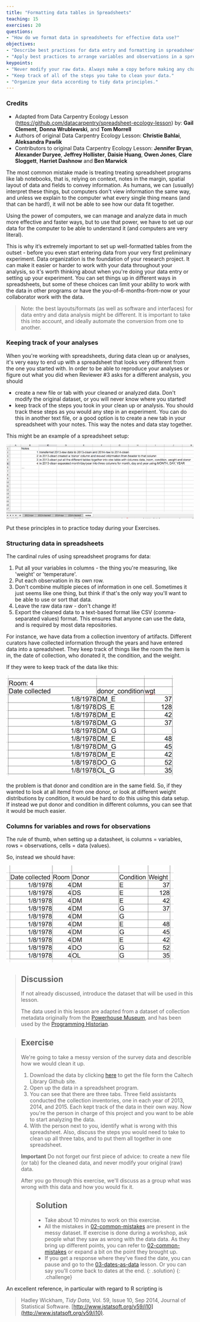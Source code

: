 ```yaml
---
title: "Formatting data tables in Spreadsheets"
teaching: 15
exercises: 20
questions:
- "How do we format data in spreadsheets for effective data use?"
objectives:
- "Describe best practices for data entry and formatting in spreadsheets."
- "Apply best practices to arrange variables and observations in a spreadsheet."
keypoints:
- "Never modify your raw data. Always make a copy before making any changes."  
- "Keep track of all of the steps you take to clean your data."  
- "Organize your data according to tidy data principles."  
---
```

### Credits
- Adapted from Data Carpentry Ecology Lesson (https://github.com/datacarpentry/spreadsheet-ecology-lesson) by: **Gail Clement**, **Donna Wrublewski**, and **Tom Morrell**
- Authors of original Data Carpentry Ecology Lesson: **Christie Bahlai**, **Aleksandra Pawlik**<br>
- Contributors to original Data Carpentry Ecology Lesson: **Jennifer Bryan**, **Alexander Duryee**, **Jeffrey Hollister**, **Daisie Huang**, **Owen Jones**, **Clare Sloggett**, **Harriet Dashnow** and **Ben Marwick**

The most common mistake made is treating treating spreadsheet programs like lab notebooks, that is, 
relying on context, notes in the margin,
spatial layout of data and fields to convey information. As humans, we
can (usually) interpret these things, but computers don't view information the same way, and
unless we explain to the computer what every single thing means (and
that can be hard!), it will not be able to see how our data fit
together.

Using the power of computers, we can manage and analyze data in much more 
effective and faster ways, but to use that power, we have to set up
our data for the computer to be able to understand it (and computers are very 
literal).

This is why it’s extremely important to set up well-formatted
tables from the outset - before you even start entering data from
your very first preliminary experiment. Data organization is the
foundation of your research project. It can make it easier or harder
to work with your data throughout your analysis, so it's worth
thinking about when you're doing your data entry or setting up your
experiment. You can set things up in different ways in spreadsheets,
but some of these choices can limit your ability to work with the data in other programs or
have the you-of-6-months-from-now or your collaborator work with the
data.

> Note: the best layouts/formats (as well as software and
> interfaces) for data entry and data analysis might be
> different. It is important to take this into account, and ideally
> automate the conversion from one to another.

### Keeping track of your analyses

When you're working with spreadsheets, during data clean up or analyses, it's
very easy to end up with a spreadsheet that looks very different from the one
you started with. In order to be able to reproduce your analyses or figure out
what you did when Reviewer #3 asks for a different analysis, you should

- create a new file or tab with your cleaned or analyzed data. Don't modify
the original dataset, or you will never know where you started!
- keep track of the steps you took in your clean up or analysis. You should track 
these steps as you would any step in an experiment. You can
do this in another text file, or a good option is to create a new tab in your spreadsheet
with your notes. This way the notes and data stay together.

This might be an example of a spreadsheet setup:

![spreadsheet setup](../fig/spreadsheet-setup.png)

Put these principles in to practice today during your Exercises. 


### Structuring data in spreadsheets


The cardinal rules of using spreadsheet programs for data:

1. Put all your variables in columns - the thing you're measuring,
   like 'weight' or 'temperature'.
2. Put each observation in its own row.
3. Don't combine multiple pieces of information in one
   cell. Sometimes it just seems like one thing, but think if that's
   the only way you'll want to be able to use or sort that data.
4. Leave the raw data raw - don't change it!
5. Export the cleaned data to a text-based format like CSV (comma-separated values) format. This
   ensures that anyone can use the data, and is required by
   most data repositories.

For instance, we have data from a collection inventory of artifacts. Different curators have collected information 
through the years and have entered data into a spreadsheet. They keep track of things like the room the item is in, 
the date of collection, who donated it, the condition, and the weight.

If they were to keep track of the data like this:

![multiple-info example](../fig/multiple-info.png)

the problem is that donor and condition are in the same field. So, if they wanted to look at all itemd from one donor, 
or look at different weight distributions by condition, it would be hard to do this using this data setup. If instead 
we put donor and condition in different columns, you can see that it would be much easier. 

### Columns for variables and rows for observations

The rule of thumb, when setting up a datasheet, is columns =
variables, rows = observations, cells = data (values).

So, instead we should have:

![single-info example](../fig/single-info.jpg)

> ## Discussion
> If not already discussed, introduce the dataset that will be used in this lesson.  
>
> The data used in this lesson are adapted from a dataset of collection metadata originally from the 
[Powerhouse Museum](http://api.powerhousemuseum.com/login/?next=/), and has been used by the 
[Programming Historian](http://programminghistorian.org/lessons/cleaning-data-with-openrefine). 

> ## Exercise
> 
> We're going to take a messy version of the survey data and describle how we would clean it up.
>
> 1. Download the data by clicking [here](https://github.com/caltechlibrary/spreadsheet-humanities-lesson/raw/gh-pages/data/survey_data_humanities_messy.xls) to get the file form the Caltech Library Github site.
> 2. Open up the data in a spreadsheet program. 
> 3. You can see that there are three tabs. Three field assistants conducted the collection inventories, one in each year 
of 2013, 2014, and 2015. Each kept track of the data in their own way. Now you're the person in charge of this project and 
you want to be able to start analyzing the data.   
> 4. With the person next to you, identify what is wrong with this spreadsheet. Also, discuss the steps you would need to 
take to clean up all three tabs, and to put them all together in one spreadsheet. 
>
> **Important** Do not forget our first piece of advice: to create a new file (or tab) for the cleaned data, and never
> modify your original (raw) data.
> 
> After you go through this exercise, we'll discuss as a group what was wrong with this data and how you would fix it. 
> 
> > ## Solution
> > - Take about 10 minutes to work on this exercise.
> > - All the mistakes in [02-common-mistakes](../02-common-mistakes) are present in the messy dataset. If
> > exercise is done during a workshop, ask people what they saw as wrong with
> > the data data. As they bring up different points, you can refer to [02-common-mistakes](../02-common-mistakes)
> > or expand a bit on the point they brought up.
> > - If you get a response where they've fixed the date, you can pause and go to the [03-dates-as-data](../03-dates-as-data) lesson. Or you can say you'll come back to dates at the end. 
> {: .solution}
{: .challenge}

An excellent reference, in particular with regard to R scripting is

> Hadley Wickham, *Tidy Data*, Vol. 59, Issue 10, Sep 2014, Journal of
> Statistical Software. [http://www.jstatsoft.org/v59/i10](http://www.jstatsoft.org/v59/i10).


